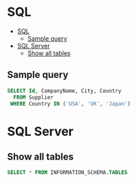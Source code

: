 # SQL

<!--ts-->
* [SQL](sql.md#sql)
   * [Sample query](sql.md#sample-query)
* [SQL Server](sql.md#sql-server)
   * [Show all tables](sql.md#show-all-tables)

<!-- Added by: runner, at: Mon Jul 19 11:03:49 UTC 2021 -->

<!--te-->

## Sample query

```sql
SELECT Id, CompanyName, City, Country
  FROM Supplier
 WHERE Country IN ('USA', 'UK', 'Japan')
```

# SQL Server

## Show all tables

```sql
SELECT * FROM INFORMATION_SCHEMA.TABLES
```

